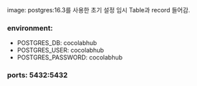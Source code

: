 image: postgres:16.3를 사용한 초기 설정
임시 Table과 record 들어감.

### environment:
- POSTGRES_DB: cocolabhub
- POSTGRES_USER: cocolabhub
- POSTGRES_PASSWORD: cocolabhub
### ports: 5432:5432
